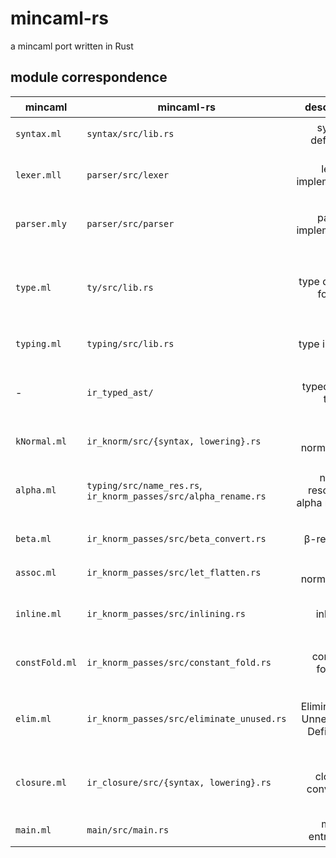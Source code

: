 # mincaml-rs

a mincaml port written in Rust

## module correspondence

| mincaml        | mincaml-rs                                |       description       |         概要         |
| -------------- | ----------------------------------------- | :---------------------: | :------------------: |
| `syntax.ml`    | `syntax/src/lib.rs`                       |    syntax definition    |       構文定義       |
| `lexer.mll`    | `parser/src/lexer`                        |  lexer implementation   |      字句解析器      |
| `parser.mly`   | `parser/src/parser`                       |  parser implementation  |      構文解析器      |
| `type.ml`      | `ty/src/lib.rs`                           | type definition for ast | 構文木のための型定義 |
| `typing.ml`    | `typing/src/lib.rs`                       |     type inference      |        型推論        |
| -              | `ir_typed_ast/`                           |    typed syntax tree    |   型推論後の構文木   |
| `kNormal.ml`   | `ir_knorm/src/{syntax, lowering}.rs`      |     K-normalisation     |       K 正規化       |
| `alpha.ml`     | `typing/src/name_res.rs`, `ir_knorm_passes/src/alpha_rename.rs` | name resolution, alpha renaming | 名前解決 (α変換) |
| `beta.ml`      | `ir_knorm_passes/src/beta_convert.rs`     |       β-reduction       |        β簡約         |
| `assoc.ml`     | `ir_knorm_passes/src/let_flatten.rs`      |     A-normalisation     |       A 正規化       |
| `inline.ml`    | `ir_knorm_passes/src/inlining.rs`         |        inlining         |     インライン化     |
| `constFold.ml` | `ir_knorm_passes/src/constant_fold.rs`    |    constant folding     |     定数畳み込み     |
| `elim.ml`      | `ir_knorm_passes/src/eliminate_unused.rs` | Elimination of Unnecessary Definitions | 不要な束縛の除去 |
| `closure.ml`   | `ir_closure/src/{syntax, lowering}.rs`    |   closure conversion    |    クロージャ変換    |
| `main.ml`      | `main/src/main.rs`                        |     main entrypoint     |      main 関数       |
